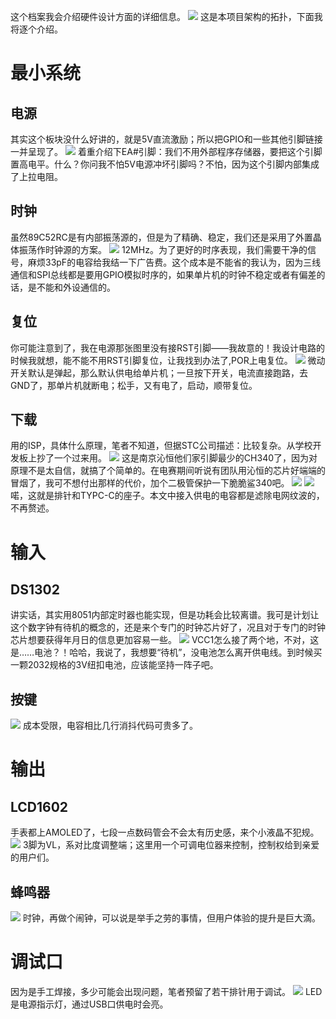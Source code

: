 这个档案我会介绍硬件设计方面的详细信息。
![](Snipaste_2023-11-30_16-48-40.png)
这是本项目架构的拓扑，下面我将逐个介绍。
# 最小系统
## 电源
其实这个板块没什么好讲的，就是5V直流激励；所以把GPIO和一些其他引脚链接一并呈现了。
![](Snipaste_2023-12-02_14-08-25.png)
着重介绍下EA#引脚：我们不用外部程序存储器，要把这个引脚置高电平。什么？你问我不怕5V电源冲坏引脚吗？不怕，因为这个引脚内部集成了上拉电阻。
## 时钟
虽然89C52RC是有内部振荡源的，但是为了精确、稳定，我们还是采用了外置晶体振荡作时钟源的方案。
![](Snipaste_2023-11-30_16-43-22.png)
12MHz。为了更好的时序表现，我们需要干净的信号，麻烦33pF的电容给我结一下广告费。这个成本是不能省的我认为，因为三线通信和SPI总线都是要用GPIO模拟时序的，如果单片机的时钟不稳定或者有偏差的话，是不能和外设通信的。
## 复位
你可能注意到了，我在电源那张图里没有接RST引脚——我故意的！我设计电路的时候我就想，能不能不用RST引脚复位，让我找到办法了,POR上电复位。
![](Snipaste_2023-11-30_16-43-55.png)
微动开关默认是弹起，那么默认供电给单片机；一旦按下开关，电流直接跑路，去GND了，那单片机就断电；松手，又有电了，启动，顺带复位。
## 下载
用的ISP，具体什么原理，笔者不知道，但据STC公司描述：比较复杂。从学校开发板上抄了一个过来用。
![](Snipaste_2023-12-02_14-31-14.png)
这是南京沁恒他们家引脚最少的CH340了，因为对原理不是太自信，就搞了个简单的。在电赛期间听说有团队用沁恒的芯片好端端的冒烟了，我可不想付出那样的代价，加个二极管保护一下脆脆鲨340吧。
![](Snipaste_2023-12-02_14-32-13.png)
![](Snipaste_2023-12-02_14-31-51.png)
喏，这就是排针和TYPC-C的座子。本文中接入供电的电容都是滤除电网纹波的，不再赘述。
# 输入
## DS1302
讲实话，其实用8051内部定时器也能实现，但是功耗会比较离谱。我可是计划让这个数字钟有待机的概念的，还是来个专门的时钟芯片好了，况且对于专门的时钟芯片想要获得年月日的信息更加容易一些。
![](Snipaste_2023-12-04_12-41-01.png)
VCC1怎么接了两个地，不对，这是……电池？！哈哈，我说了，我想要“待机”，没电池怎么离开供电线。到时候买一颗2032规格的3V纽扣电池，应该能坚持一阵子吧。
## 按键
![](Snipaste_2023-12-04_12-41-28.png)
成本受限，电容相比几行消抖代码可贵多了。
# 输出
## LCD1602
手表都上AMOLED了，七段一点数码管会不会太有历史感，来个小液晶不犯规。
![](Snipaste_2023-12-04_12-55-12.png)
3脚为VL，系对比度调整端；这里用一个可调电位器来控制，控制权给到亲爱的用户们。
## 蜂鸣器
![](Snipaste_2023-12-04_12-55-27.png)
时钟，再做个闹钟，可以说是举手之劳的事情，但用户体验的提升是巨大滴。
# 调试口
因为是手工焊接，多少可能会出现问题，笔者预留了若干排针用于调试。
![](Snipaste_2023-12-04_13-07-48.png)
LED是电源指示灯，通过USB口供电时会亮。